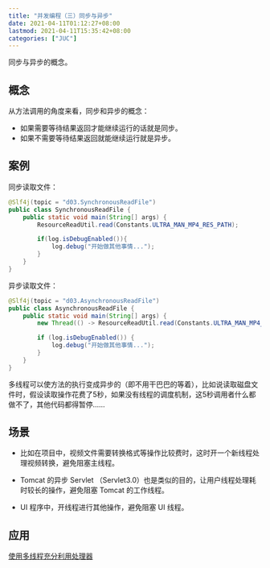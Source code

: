```yaml
---
title: "并发编程（三）同步与异步"
date: 2021-04-11T01:12:27+08:00
lastmod: 2021-04-11T15:35:42+08:00
categories: ["JUC"]
---
```


同步与异步的概念。

<!--more-->

## 概念

从方法调用的角度来看，同步和异步的概念：

- 如果需要等待结果返回才能继续运行的话就是同步。
- 如果不需要等待结果返回就能继续运行就是异步。

## 案例

同步读取文件：

```java
@Slf4j(topic = "d03.SynchronousReadFile")
public class SynchronousReadFile {
    public static void main(String[] args) {
        ResourceReadUtil.read(Constants.ULTRA_MAN_MP4_RES_PATH);

        if(log.isDebugEnabled()){
            log.debug("开始做其他事情...");
        }
    }
}
```

异步读取文件：

```java
@Slf4j(topic = "d03.AsynchronousReadFile")
public class AsynchronousReadFile {
    public static void main(String[] args) {
        new Thread(() -> ResourceReadUtil.read(Constants.ULTRA_MAN_MP4_RES_PATH)).start();

        if (log.isDebugEnabled()) {
            log.debug("开始做其他事情...");
        }
    }
}
```

多线程可以使方法的执行变成异步的（即不用干巴巴的等着），比如说读取磁盘文件时，假设读取操作花费了5秒，如果没有线程的调度机制，这5秒调用者什么都做不了，其他代码都得暂停……

## 场景

- 比如在项目中，视频文件需要转换格式等操作比较费时，这时开一个新线程处理视频转换，避免阻塞主线程。
- Tomcat 的异步 Servlet （Servlet3.0）也是类似的目的，让用户线程处理耗时较长的操作，避免阻塞 Tomcat 的工作线程。

- UI 程序中，开线程进行其他操作，避免阻塞 UI 线程。

## 应用

[使用多线程充分利用处理器](./e01-optimize-use/#使用多线程充分利用处理器)
